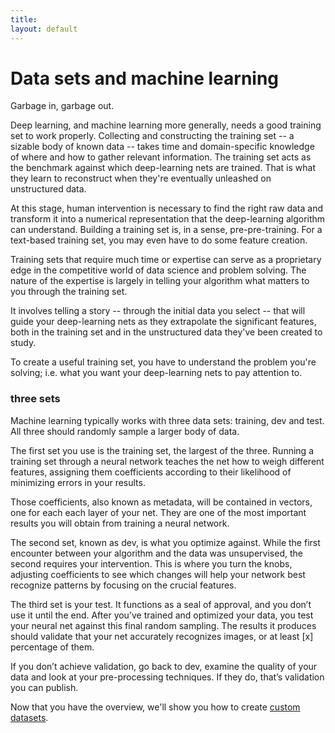 ```yaml
---
title: 
layout: default
---
```


# Data sets and machine learning

Garbage in, garbage out. 

Deep learning, and machine learning more generally, needs a good training set to work properly. Collecting and constructing the training set -- a sizable body of known data -- takes time and domain-specific knowledge of where and how to gather relevant information. The training set acts as the benchmark against which deep-learning nets are trained. That is what they learn to reconstruct when they're eventually unleashed on unstructured data. 

At this stage, human intervention is necessary to find the right raw data and transform it into a numerical representation that the deep-learning algorithm can understand. Building a training set is, in a sense, pre-pre-training. For a text-based training set, you may even have to do some feature creation. 

Training sets that require much time or expertise can serve as a proprietary edge in the competitive world of data science and problem solving. The nature of the expertise is largely in telling your algorithm what matters to you through the training set. 

It involves telling a story -- through the initial data you select -- that will guide your deep-learning nets as they extrapolate the significant features, both in the training set and in the unstructured data they've been created to study.

To create a useful training set, you have to understand the problem you're solving; i.e. what you want your deep-learning nets to pay attention to. 

### three sets

Machine learning typically works with three data sets: training, dev and test. All three should randomly sample a larger body of data.

The first set you use is the training set, the largest of the three. Running a training set through a neural network teaches the net how to weigh different features, assigning them coefficients according to their likelihood of minimizing errors in your results.

Those coefficients, also known as metadata, will be contained in vectors, one for each each layer of your net. They are one of the most important results you will obtain from training a neural network.

The second set, known as dev, is what you optimize against. While the first encounter between your algorithm and the data was unsupervised, the second requires your intervention. This is where you turn the knobs, adjusting coefficients to see which changes will help your network best recognize patterns by focusing on the crucial features.

The third set is your test. It functions as a seal of approval, and you don’t use it until the end. After you’ve trained and optimized your data, you test your neural net against this final random sampling. The results it produces should validate that your net accurately recognizes images, or at least [x] percentage of them.

If you don’t achieve validation, go back to dev, examine the quality of your data and look at your pre-processing techniques. If they do, that’s validation you can publish.

Now that you have the overview, we'll show you how to create [custom datasets](../customdatasets.html).